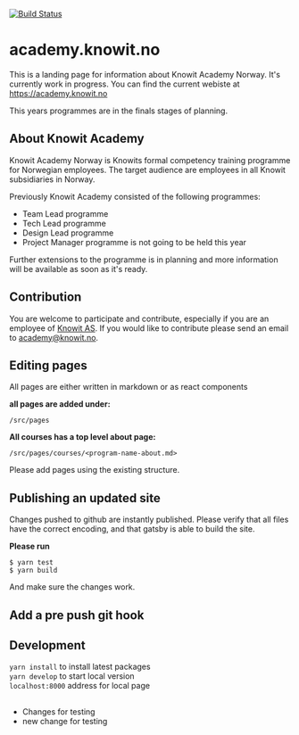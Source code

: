 [![Build Status](https://travis-ci.org/knowit/academy.knowit.no.svg?branch=master)](https://travis-ci.org/knowit/academy.knowit.no)

# academy.knowit.no

This is a landing page for information about Knowit Academy Norway. It's
currently work in progress. You can find the current webiste at
https://academy.knowit.no

This years programmes are in the finals stages of planning.

## About Knowit Academy

Knowit Academy Norway is Knowits formal competency training programme for
Norwegian employees. The target audience are employees in all Knowit
subsidiaries in Norway.

Previously Knowit Academy consisted of the following programmes:

- Team Lead programme
- Tech Lead programme
- Design Lead programme
- Project Manager programme is not going to be held this year

Further extensions to the programme is in planning and more information will
be available as soon as it's ready.

## Contribution

You are welcome to participate and contribute, especially if you are an
employee of [Knowit AS](https://www.knowit.no). If you would like to
contribute please send an email to academy@knowit.no.

## Editing pages

All pages are either written in markdown or as react components

**all pages are added under:**

```
/src/pages
```

**All courses has a top level about page:**

```
/src/pages/courses/<program-name-about.md>
```

Please add pages using the existing structure.

## Publishing an updated site

Changes pushed to github are instantly published. Please verify that all files
have the correct encoding, and that gatsby is able to build the site.

**Please run**

```
$ yarn test
$ yarn build
```

And make sure the changes work.

## Add a pre push git hook

## Development

`yarn install` to install latest packages  
`yarn develop` to start local version  
`localhost:8000` address for local page

##
- Changes for testing
- new change for testing

